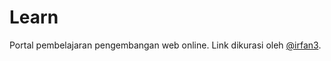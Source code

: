 Learn
=====
Portal pembelajaran pengembangan web online. Link dikurasi oleh [@irfan3](http://www.twitter.com/irfan3).